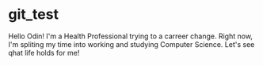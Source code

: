 # git_test
Hello Odin!
I'm a Health Professional trying to a carreer change. Right now, I'm spliting my time into working and studying Computer Science.
Let's see qhat life holds for me!